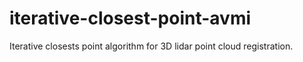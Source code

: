 # iterative-closest-point-avmi
Iterative closests point algorithm for 3D lidar point cloud registration.
